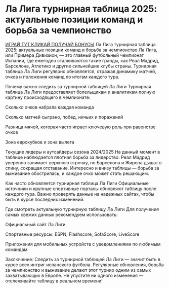 # Ла Лига турнирная таблица 2025: актуальные позиции команд и борьба за чемпионство
[ИГРАЙ ТУТ КЛИКАЙ ПОЛУЧАЙ БОНУСЫ](https://clicks.af-pb06e2.com/click?offer_id=381&partner_id=22700&landing_id=497&utm_medium=affiliate)
Ла Лига турнирная таблица 2025: актуальные позиции команд и борьба за чемпионство
Ла Лига, или Примера Дивизион, — это главный футбольный чемпионат Испании, где ежегодно сталкиваются такие гранды, как Реал Мадрид, Барселона, Атлетико и другие сильнейшие клубы страны. Турнирная таблица Ла Лиги регулярно обновляется, отражая динамику матчей, очков и положения команд по итогам каждого тура.

Почему важно следить за турнирной таблицей Ла Лиги
Турнирная таблица Ла Лиги предоставляет болельщикам и аналитикам полную картину происходящего в чемпионате:

Сколько очков набрала каждая команда

Сколько матчей сыграно, побед, ничьих и поражений

Разница мячей, которая часто играет ключевую роль при равенстве очков

Зона еврокубков и зона вылета

Текущие лидеры и аутсайдеры сезона 2024/2025
На данный момент в таблице наблюдается плотная борьба за лидерство. Реал Мадрид уверенно занимает верхнюю строчку, но Барселона и Жирона дышат в спину, сокращая отставание. Интересно и внизу таблицы — борьба за выживание обострилась, и каждое очко может стать решающим.

Как часто обновляется турнирная таблица Ла Лиги
Официальные источники и крупные спортивные порталы обновляют таблицу после каждого тура. Важно проверять данные на надежных сайтах, чтобы быть в курсе последних изменений.

Где смотреть актуальную турнирную таблицу Ла Лиги
Для получения самых свежих данных рекомендуем использовать:

Официальный сайт Ла Лиги

Спортивные ресурсы: ESPN, Flashscore, SofaScore, LiveScore

Приложения для мобильных устройств с уведомлениями по любимым командам

Заключение:
Следить за турнирной таблицей Ла Лиги — значит быть в курсе всех интриг испанского футбола. Регулярные обновления, борьба за чемпионство и выживание делают этот турнир одним из самых захватывающих в Европе. Не упустите ни одного изменения — отслеживайте таблицу в реальном времени!
